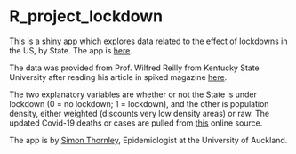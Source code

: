 # R_project_lockdown

This is a shiny app which explores data related to the effect of lockdowns in the US, by State. The app is <a href="https://sithor.shinyapps.io/lockdown/" target="_blank">here</a>.

The data was provided from Prof. Wilfred Reilly from Kentucky State University after reading his article
in spiked magazine [here](https://www.spiked-online.com/2020/04/22/there-is-no-empirical-evidence-for-these-lockdowns/).

The two explanatory variables are whether or not the State is under lockdown (0 = no lockdown; 1 = lockdown), and the other is population density,
either weighted (discounts very low density areas) or raw. The updated Covid-19 deaths or cases are pulled from [this](https://covidtracking.com/api/v1/states/current.csv) online source.

The app is by [Simon Thornley](https://unidirectory.auckland.ac.nz/profile/s-thornley), Epidemiologist at the University of Auckland.




